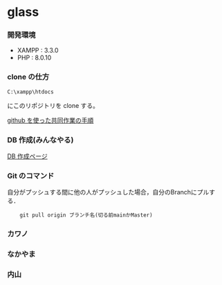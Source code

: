 # glass

### 開発環境

- XAMPP : 3.3.0
- PHP : 8.0.10

### clone の仕方

    C:\xampp\htdocs

にこのリポジトリを clone する。

[github を使った共同作業の手順](https://qiita.com/future_kame/items/9fa256aea09faa28b357)

### DB 作成(みんなやる)

[DB 作成ページ](DB.md)

### Git のコマンド
自分がプッシュする間に他の人がプッシュした場合，自分のBranchにプルする．

        git pull origin ブランチ名(切る前mainかMaster)

### カワノ

### なかやま

### 内山
